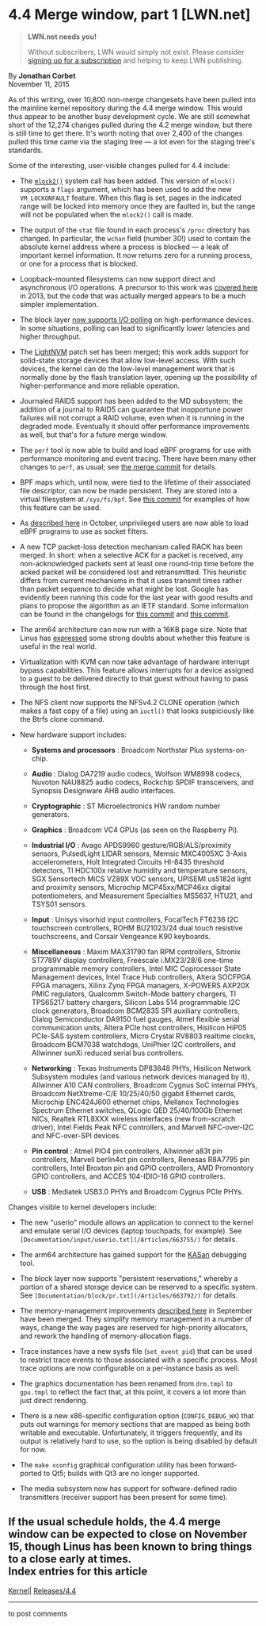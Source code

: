 # 4.4 Merge window, part 1 [LWN.net]

> **LWN.net needs you!**
> 
> Without subscribers, LWN would simply not exist. Please consider [signing up for a subscription](/Promo/nst-nag2/subscribe) and helping to keep LWN publishing. 

By **Jonathan Corbet**  
November 11, 2015 

As of this writing, over 10,800 non-merge changesets have been pulled into the mainline kernel repository during the 4.4 merge window. This would thus appear to be another busy development cycle. We are still somewhat short of the 12,274 changes pulled during the 4.2 merge window, but there is still time to get there. It's worth noting that over 2,400 of the changes pulled this time came via the staging tree — a lot even for the staging tree's standards. 

Some of the interesting, user-visible changes pulled for 4.4 include: 

  * The [`mlock2()`](/Articles/650538/) system call has been added. This version of `mlock()` supports a `flags` argument, which has been used to add the new `VM_LOCKONFAULT` feature. When this flag is set, pages in the indicated range will be locked into memory once they are faulted in, but the range will not be populated when the `mlock2()` call is made. 

  * The output of the `stat` file found in each process's `/proc` directory has changed. In particular, the `wchan` field (number 30!) used to contain the absolute kernel address where a process is blocked — a leak of important kernel information. It now returns zero for a running process, or one for a process that is blocked. 

  * Loopback-mounted filesystems can now support direct and asynchronous I/O operations. A precursor to this work was [covered here](/Articles/535034/) in 2013, but the code that was actually merged appears to be a much simpler implementation. 

  * The block layer [now supports I/O polling](/Articles/663879/) on high-performance devices. In some situations, polling can lead to significantly lower latencies and higher throughput. 

  * The [LightNVM](/Articles/641247/) patch set has been merged; this work adds support for solid-state storage devices that allow low-level access. With such devices, the kernel can do the low-level management work that is normally done by the flash translation layer, opening up the possibility of higher-performance and more reliable operation. 

  * Journaled RAID5 support has been added to the MD subsystem; the addition of a journal to RAID5 can guarantee that inopportune power failures will not corrupt a RAID volume, even when it is running in the degraded mode. Eventually it should offer performance improvements as well, but that's for a future merge window. 

  * The `perf` tool is now able to build and load eBPF programs for use with performance monitoring and event tracing. There have been many other changes to `perf`, as usual; see [the merge commit](http://git.kernel.org/linus/b02ac6b18cd4e2c76bf0a102c20c429b973f5f76) for details. 

  * BPF maps which, until now, were tied to the lifetime of their associated file descriptor, can now be made persistent. They are stored into a virtual filesystem at `/sys/fs/bpf`. See [this commit](http://git.kernel.org/linus/42984d7c1e563bf92e6ca7a0fd89f8e933f2162e) for examples of how this feature can be used. 

  * As [described here](/Articles/660331/) in October, unprivileged users are now able to load eBPF programs to use as socket filters. 

  * A new TCP packet-loss detection mechanism called RACK has been merged. In short: when a selective ACK for a packet is received, any non-acknowledged packets sent at least one round-trip time before the acked packet will be considered lost and retransmitted. This heuristic differs from current mechanisms in that it uses transmit times rather than packet sequence to decide what might be lost. Google has evidently been running this code for the last year with good results and plans to propose the algorithm as an IETF standard. Some information can be found in the changelogs for [this commit](http://git.kernel.org/linus/659a8ad56f490279f0efee43a62ffa1ac914a4e0) and [this commit](http://git.kernel.org/linus/4f41b1c58a32537542f14c1150099131613a5e8a). 

  * The arm64 architecture can now run with a 16KB page size. Note that Linus has [expressed](/Articles/663941/) some strong doubts about whether this feature is useful in the real world. 

  * Virtualization with KVM can now take advantage of hardware interrupt bypass capabilities. This feature allows interrupts for a device assigned to a guest to be delivered directly to that guest without having to pass through the host first. 

  * The NFS client now supports the NFSv4.2 CLONE operation (which makes a fast copy of a file) using an `ioctl()` that looks suspiciously like the Btrfs clone command. 

  * New hardware support includes: 

    * **Systems and processors** : Broadcom Northstar Plus systems-on-chip. 

    * **Audio** : Dialog DA7219 audio codecs, Wolfson WM8998 codecs, Nuvoton NAU8825 audio codecs, Rockchip SPDIF transceivers, and Synopsis Designware AHB audio interfaces. 

    * **Cryptographic** : ST Microelectronics HW random number generators. 

    * **Graphics** : Broadcom VC4 GPUs (as seen on the Raspberry Pi). 

    * **Industrial I/O** : Avago APDS9960 gesture/RGB/ALS/proximity sensors, PulsedLight LIDAR sensors, Memsic MXC4005XC 3-Axis accelerometers, Holt Integrated Circuits HI-8435 threshold detectors, TI HDC100x relative humidity and temperature sensors, SGX Sensortech MiCS VZ89X VOC sensors, UPISEMI us5182d light and proximity sensors, Microchip MCP45xx/MCP46xx digital potentiometers, and Measurement Specialties MS5637, HTU21, and TSYS01 sensors. 

    * **Input** : Unisys visorhid input controllers, FocalTech FT6236 I2C touchscreen controllers, ROHM BU21023/24 dual touch resistive touchscreens, and Corsair Vengeance K90 keyboards. 

    * **Miscellaneous** : Maxim MAX31790 fan RPM controllers, Sitronix ST7789V display controllers, Freescale i.MX23/28/6 one-time programmable memory controllers, Intel MIC Coprocessor State Management devices, Intel Trace Hub controllers, Altera SOCFPGA FPGA managers, Xilinx Zynq FPGA managers, X-POWERS AXP20X PMIC regulators, Qualcomm Switch-Mode battery chargers, TI TPS65217 battery chargers, Silicon Labs 514 programmable I2C clock generators, Broadcom BCM2835 SPI auxiliary controllers, Dialog Semiconductor DA9150 fuel gauges, Atmel flexible serial communication units, Altera PCIe host controllers, Hisilicon HiP05 PCIe-SAS system controllers, Micro Crystal RV8803 realtime clocks, Broadcom BCM7038 watchdogs, UniPhier I2C controllers, and Allwinner sunXi reduced serial bus controllers. 

    * **Networking** : Texas Instruments DP83848 PHYs, Hisilicon Network Subsystem modules (and various network devices managed by it), Allwinner A10 CAN controllers, Broadcom Cygnus SoC internal PHYs, Broadcom NetXtreme-C/E 10/25/40/50 gigabit Ethernet cards, Microchip ENC424J600 ethernet chips, Mellanox Technologies Spectrum Ethernet switches, QLogic QED 25/40/100Gb Ethernet NICs, Realtek RTL8XXX wireless interfaces (new from-scratch driver), Intel Fields Peak NFC controllers, and Marvell NFC-over-I2C and NFC-over-SPI devices. 

    * **Pin control** : Atmel PIO4 pin controllers, Allwinner a83t pin controllers, Marvell berlin4ct pin controllers, Renesas R8A7795 pin controllers, Intel Broxton pin and GPIO controllers, AMD Promontory GPIO controllers, and ACCES 104-IDIO-16 GPIO controllers. 

    * **USB** : Mediatek USB3.0 PHYs and Broadcom Cygnus PCIe PHYs. 




Changes visible to kernel developers include: 

  * The new "userio" module allows an application to connect to the kernel and emulate serial I/O devices (laptop touchpads, for example). See `[Documentation/input/userio.txt](/Articles/663755/)` for details. 

  * The arm64 architecture has gained support for the [KASan](/Articles/612153/) debugging tool. 

  * The block layer now supports "persistent reservations," whereby a portion of a shared storage device can be reserved to a specific system. See `[Documentation/block/pr.txt](/Articles/663792/)` for details. 

  * The memory-management improvements [described here](/Articles/658081/) in September have been merged. They simplify memory management in a number of ways, change the way pages are reserved for high-priority allocators, and rework the handling of memory-allocation flags. 

  * Trace instances have a new sysfs file (`set_event_pid`) that can be used to restrict trace events to those associated with a specific process. Most trace options are now configurable on a per-instance basis as well. 

  * The graphics documentation has been renamed from `drm.tmpl` to `gpu.tmpl` to reflect the fact that, at this point, it covers a lot more than just direct rendering. 

  * There is a new x86-specific configuration option (`CONFIG_DEBUG_WX`) that puts out warnings for memory sections that are mapped as being both writable and executable. Unfortunately, it triggers frequently, and its output is relatively hard to use, so the option is being disabled by default for now. 

  * The `make xconfig` graphical configuration utility has been forward-ported to Qt5; builds with Qt3 are no longer supported. 

  * The media subsystem now has support for software-defined radio transmitters (receiver support has been present for some time). 




If the usual schedule holds, the 4.4 merge window can be expected to close on November 15, though Linus has been known to bring things to a close early at times.  
Index entries for this article  
---  
[Kernel](/Kernel/Index)| [Releases/4.4](/Kernel/Index#Releases-4.4)  
  


* * *

to post comments 
